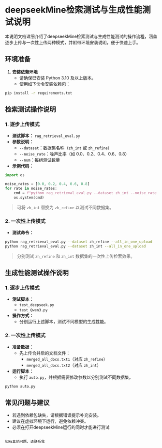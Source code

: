 
# deepseekMine检索测试与生成性能测试说明

本说明文档详细介绍了deepseekMine检索测试与生成性能测试的操作流程，涵盖逐步上传与一次性上传两种模式，并附带环境安装说明，便于快速上手。

## 环境准备

1. **安装依赖环境**
    - 请确保已安装 Python 3.10 及以上版本。
    - 使用如下命令安装依赖包：

```bash
pip install -r requirements.txt
```

## 检索测试操作说明

### 1. 逐步上传模式

- **测试脚本：** `rag_retrieval_eval.py`
- **参数说明：**
    - `--dataset`：数据集名称（`zh_int` 或 `zh_refine`）
    - `--noise_rate`：噪声比率（如 0.0、0.2、0.4、0.6、0.8）
    - `--num`：每组测试数量
- **示例代码：**

```python
import os

noise_rates = [0.0, 0.2, 0.4, 0.6, 0.8]
for rate in noise_rates:
    cmd = f"python rag_retrieval_eval.py --dataset zh_int --noise_rate {rate} --num 5"
    os.system(cmd)
```

> 可将 `zh_int` 替换为 `zh_refine` 以测试不同数据集。


### 2. 一次性上传模式

- **测试命令：**

```bash
python rag_retrieval_eval.py --dataset zh_refine --all_in_one_upload
python rag_retrieval_eval.py --dataset zh_int --all_in_one_upload
```

> 分别测试 `zh_refine` 和 `zh_int` 数据集的一次性上传检索效果。


## 生成性能测试操作说明

### 1. 逐步上传模式

- **测试脚本：**
    - `test_deepseek.py`
    - `test_Qwen3.py`
- **操作方式：**
    - 分别运行上述脚本，测试不同模型的生成性能。


### 2. 一次性上传模式

- **准备数据：**
    - 先上传合并后的文档文件：
        - `merged_all_docs.txt1`（对应 `zh_refine`）
        - `merged_all_docs.txt2`（对应 `zh_int`）
- **运行脚本：**
    - 执行 `auto.py`，并根据需要修改参数以分别测试不同数据集。

```bash
python auto.py
```


## 常见问题与建议

- 若遇到依赖包缺失，请根据错误提示补充安装。
- 建议在虚拟环境下运行，避免依赖冲突。
- 必须在打开deepseekMine运行的同时才能进行测试
```

如有其他问题，请联系我

